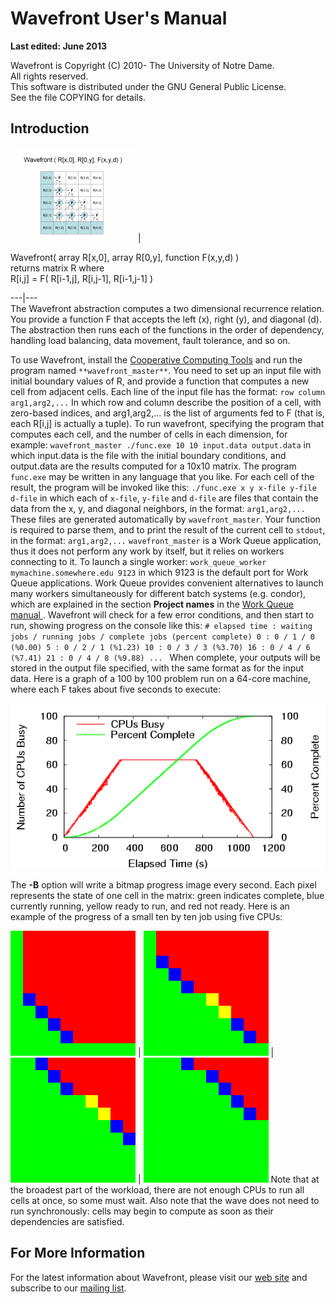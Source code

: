 # Wavefront User's Manual

**Last edited: June 2013**

Wavefront is Copyright (C) 2010- The University of Notre Dame.  
All rights reserved.  
This software is distributed under the GNU General Public License.  
See the file COPYING for details.

## Introduction

[![](images/wavefront_small.gif)](images/wavefront_large.gif) |

Wavefront( array R[x,0], array R[0,y], function F(x,y,d) )  
returns matrix R where  
R[i,j] = F( R[i-1,j], R[i,j-1], R[i-1,j-1] )  
  
  
---|---  
The Wavefront abstraction computes a two dimensional recurrence relation. You
provide a function F that accepts the left (x), right (y), and diagonal (d).
The abstraction then runs each of the functions in the order of dependency,
handling load balancing, data movement, fault tolerance, and so on.

To use Wavefront, install the [Cooperative Computing
Tools](http://ccl.cse.nd.edu/software/downloadfiles.shtml) and run the program
named `**wavefront_master**`. You need to set up an input file with initial
boundary values of R, and provide a function that computes a new cell from
adjacent cells. Each line of the input file has the format: `row column
arg1,arg2,...` In which row and column describe the position of a cell, with
zero-based indices, and arg1,arg2,... is the list of arguments fed to F (that
is, each R[i,j] is actually a tuple). To run wavefront, specifying the program
that computes each cell, and the number of cells in each dimension, for
example: `wavefront_master ./func.exe 10 10 input.data output.data` in which
input.data is the file with the initial boundary conditions, and output.data
are the results computed for a 10x10 matrix. The program ` func.exe` may be
written in any language that you like. For each cell of the result, the
program will be invoked like this: `./func.exe x y x-file y-file d-file` in
which each of `x-file`, `y-file` and `d-file` are files that contain the data
from the x, y, and diagonal neighbors, in the format: `arg1,arg2,...` These
files are generated automatically by `wavefront_master`. Your function is
required to parse them, and to print the result of the current cell to
`stdout`, in the format: `arg1,arg2,...` `wavefront_master` is a Work Queue
application, thus it does not perform any work by itself, but it relies on
workers connecting to it. To launch a single worker: `work_queue_worker
mymachine.somewhere.edu 9123` in which 9123 is the default port for Work Queue
applications. Work Queue provides convenient alternatives to launch many
workers simultaneously for different batch systems (e.g. condor), which are
explained in the section **Project names** in the [ Work Queue manual
](../work_queue). Wavefront will check for a few error conditions, and then
start to run, showing progress on the console like this: `# elapsed time :
waiting jobs / running jobs / complete jobs (percent complete) 0 : 0 / 1 / 0
(%0.00) 5 : 0 / 2 / 1 (%1.23) 10 : 0 / 3 / 3 (%3.70) 16 : 0 / 4 / 6 (%7.41) 21
: 0 / 4 / 8 (%9.88) ... ` When complete, your outputs will be stored in the
output file specified, with the same format as for the input data. Here is a
graph of a 100 by 100 problem run on a 64-core machine, where each F takes
about five seconds to execute:

![](images/wavefront_progress.gif)

The **-B** option will write a bitmap progress image every second. Each pixel
represents the state of one cell in the matrix: green indicates complete, blue
currently running, yellow ready to run, and red not ready. Here is an example
of the progress of a small ten by ten job using five CPUs:

![](images/wavefront_progress1.gif) | ![](images/wavefront_progress2.gif) |
![](images/wavefront_progress4.gif) | ![](images/wavefront_progress5.gif) Note
that at the broadest part of the workload, there are not enough CPUs to run
all cells at once, so some must wait. Also note that the wave does not need to
run synchronously: cells may begin to compute as soon as their dependencies
are satisfied.

## For More Information

For the latest information about Wavefront, please visit our [web
site](http://ccl.cse.nd.edu/software/wavefront) and subscribe to our [mailing
list](http://ccl.cse.nd.edu/software).

